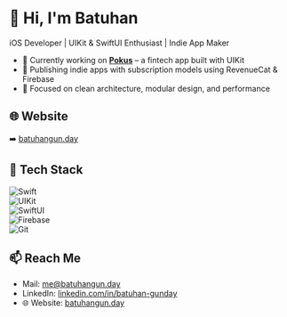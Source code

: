 # 👋 Hi, I'm Batuhan

iOS Developer | UIKit & SwiftUI Enthusiast | Indie App Maker

- 🚀 Currently working on **[Pokus](https://pokus.com.tr/)** – a fintech app built with UIKit  
- 📱 Publishing indie apps with subscription models using RevenueCat & Firebase  
- 🧠 Focused on clean architecture, modular design, and performance  

## 🌐 Website  
➡️ [batuhangun.day](https://batuhangun.day)

## 🔧 Tech Stack  
![Swift](https://img.shields.io/badge/-Swift-FA7343?logo=swift&logoColor=white&style=flat)  
![UIKit](https://img.shields.io/badge/-UIKit-000000?logo=apple&logoColor=white&style=flat)  
![SwiftUI](https://img.shields.io/badge/-SwiftUI-2C2C2E?logo=swift&logoColor=white&style=flat)  
![Firebase](https://img.shields.io/badge/-Firebase-FFCA28?logo=firebase&logoColor=white&style=flat)  
![Git](https://img.shields.io/badge/-Git-F05032?logo=git&logoColor=white&style=flat)  

<!--
## 📊 GitHub Stats
<p align="left">
  <img src="https://github-readme-stats.vercel.app/api?username=BatuhanGnday&show_icons=true&theme=github_dark" width="48%" />
  <img src="https://github-readme-streak-stats.herokuapp.com?user=BatuhanGnday&theme=github-dark&date_format=M%20j%5B%2C%20Y%5D" width="48%" />
</p>
-->

## 📫 Reach Me  
- Mail: [me@batuhangun.day](mailto:me@batuhangun.day)  
- LinkedIn: [linkedin.com/in/batuhan-gunday](https://www.linkedin.com/in/batuhangnday/)  
- 🌐 Website: [batuhangun.day](https://batuhangun.day)
